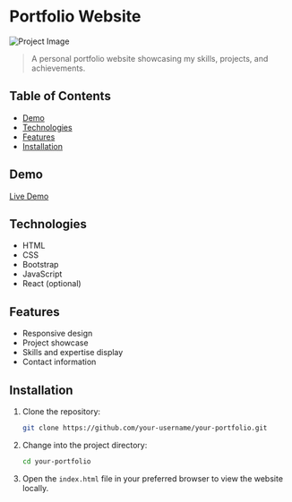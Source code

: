 # Portfolio Website

![Project Image](url_to_project_image.png)

> A personal portfolio website showcasing my skills, projects, and achievements.

## Table of Contents

- [Demo](#demo)
- [Technologies](#technologies)
- [Features](#features)
- [Installation](#installation)

## Demo

[Live Demo](nothing)

## Technologies

- HTML
- CSS
- Bootstrap
- JavaScript
- React (optional)

## Features

- Responsive design
- Project showcase
- Skills and expertise display
- Contact information

## Installation

1. Clone the repository:

   ```bash
   git clone https://github.com/your-username/your-portfolio.git
   ```

2. Change into the project directory:

   ```bash
   cd your-portfolio
   ```

3. Open the `index.html` file in your preferred browser to view the website locally.
